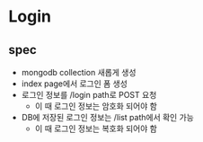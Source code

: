 # Login

## spec

- mongodb collection 새롭게 생성
- index page에서 로그인 폼 생성
- 로그인 정보를 /login path로 POST 요청
  - 이 때 로그인 정보는 암호화 되어야 함
- DB에 저장된 로그인 정보는 /list path에서 확인 가능
  - 이 때 로그인 정보는 복호화 되어야 함
